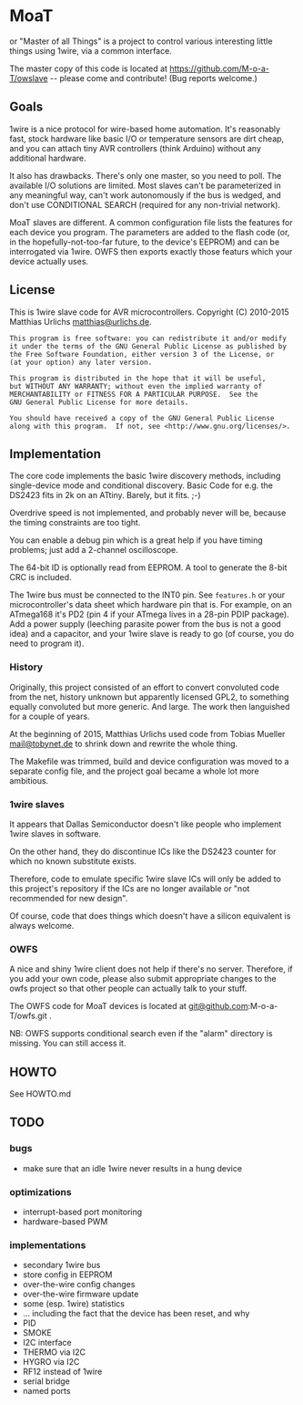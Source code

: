 # MoaT

or "Master of all Things" is a project to control various interesting
little things using 1wire, via a common interface.

The master copy of this code is located at https://github.com/M-o-a-T/owslave --
please come and contribute! (Bug reports welcome.)

## Goals

1wire is a nice protocol for wire-based home automation. It's reasonably
fast, stock hardware like basic I/O or temperature sensors are dirt cheap,
and you can attach tiny AVR controllers (think Arduino) without any
additional hardware.

It also has drawbacks. There's only one master, so you need to poll.
The available I/O solutions are limited. Most slaves can't be parameterized
in any meaningful way, can't work autonomously if the bus is wedged, and
don't use CONDITIONAL SEARCH (required for any non-trivial network).

MoaT slaves are different. A common configuration file lists the features
for each device you program. The parameters are added to the flash code
(or, in the hopefully-not-too-far future, to the device's EEPROM) and can
be interrogated via 1wire. OWFS then exports exactly those featurs which
your device actually uses.

## License

This is 1wire slave code for AVR microcontrollers.
Copyright (C) 2010-2015 Matthias Urlichs <matthias@urlichs.de>.


    This program is free software: you can redistribute it and/or modify
    it under the terms of the GNU General Public License as published by
    the Free Software Foundation, either version 3 of the License, or
    (at your option) any later version.

    This program is distributed in the hope that it will be useful,
    but WITHOUT ANY WARRANTY; without even the implied warranty of
    MERCHANTABILITY or FITNESS FOR A PARTICULAR PURPOSE.  See the
    GNU General Public License for more details.

    You should have received a copy of the GNU General Public License
    along with this program.  If not, see <http://www.gnu.org/licenses/>.

## Implementation

The core code implements the basic 1wire discovery methods, including
single-device mode and conditional discovery.
Basic Code for e.g. the DS2423 fits in 2k on an ATtiny.
Barely, but it fits. ;-)

Overdrive speed is not implemented, and probably never will be,
because the timing constraints are too tight.

You can enable a debug pin which is a great help if you have timing
problems; just add a 2-channel oscilloscope.

The 64-bit ID is optionally read from EEPROM. A tool to generate the
8-bit CRC is included.

The 1wire bus must be connected to the INT0 pin. See `features.h` or your
microcontroller's data sheet which hardware pin that is. For example, on an
ATmega168 it's PD2 (pin 4 if your ATmega lives in a 28-pin PDIP package).
Add a power supply (leeching parasite power from the bus is not a good
idea) and a capacitor, and your 1wire slave is ready to go (of course, you
do need to program it).

### History

Originally, this project consisted of an effort to convert convoluted code
from the net, history unknown but apparently licensed GPL2, to something
equally convoluted but more generic. And large. The work then languished
for a couple of years.

At the beginning of 2015, Matthias Urlichs used code from Tobias Mueller
<mail@tobynet.de> to shrink down and rewrite the whole thing.

The Makefile was trimmed, build and device configuration was moved to a
separate config file, and the project goal became a whole lot more
ambitious.

### 1wire slaves

It appears that Dallas Semiconductor doesn't like people who
implement 1wire slaves in software.

On the other hand, they do discontinue ICs like the DS2423 counter
for which no known substitute exists.

Therefore, code to emulate specific 1wire slave ICs will only be added to
this project's repository if the ICs are no longer available or "not
recommended for new design".

Of course, code that does things which doesn't have a silicon equivalent is
always welcome.

### OWFS

A nice and shiny 1wire client does not help if there's no server.
Therefore, if you add your own code, please also submit
appropriate changes to the owfs project so that other people 
can actually talk to your stuff.

The OWFS code for MoaT devices is located at
git@github.com:M-o-a-T/owfs.git .

NB: OWFS supports conditional search even if the "alarm" directory is
missing. You can still access it.

## HOWTO

See HOWTO.md

## TODO

### bugs

* make sure that an idle 1wire never results in a hung device

### optimizations

* interrupt-based port monitoring
* hardware-based PWM

### implementations

* secondary 1wire bus
* store config in EEPROM
* over-the-wire config changes
* over-the-wire firmware update
* some (esp. 1wire) statistics
* ... including the fact that the device has been reset, and why
* PID
* SMOKE
* I2C interface
* THERMO via I2C
* HYGRO via I2C
* RF12 instead of 1wire
* serial bridge
* named ports

